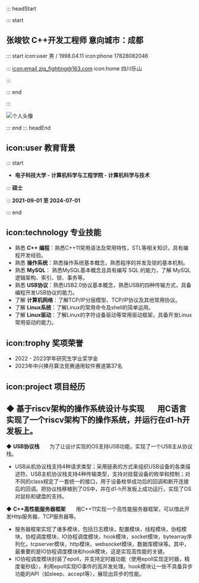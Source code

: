 
::: headStart

::: start
## 张竣钦 **C++开发工程师** **意向城市：成都**


::: start
icon:user 男 / 1998.04.11
icon:phone 17828082046

:::
[icon:email zjq_fighting@163.com](zjq_fighting@163.com)
icon:home 四川乐山

:::

::: end


:::

![个人头像](blob:https://codeleilei.gitee.io/8b8bf593-5c01-4dec-8de7-0f9b0977d008)

::: end
::: headEnd
## icon:user 教育背景

::: start
-  **电子科技大学 - 计算机科学与工程学院 - 计算机科学与技术**

:::
**硕士**

:::
**2021-09-01 至 2024-07-01**

::: end

## icon:technology 专业技能
-  熟悉 **C++ 编程**：熟悉C++11常用语法及常用特性，STL等相关知识，具有编程开发经验。
-  熟悉 **操作系统**：熟悉操作系统基本概念，熟悉程序的并发及锁的基本机制。
-  熟悉 **MySQL**： 熟悉MySQL基本概念且具有编写 SQL 的能力，了解 MySQL 逻辑架构、索引、锁、事务等。
-  熟悉 **USB协议**：熟悉USB2.0协议基本概念，熟悉USB的四种传输方式，具备编程开发USB协议的能力。
-  了解 **计算机网络**：了解TCP/IP分层模型、TCP/IP协议及其他常用协议。
-  了解 **Linux系统**：了解Linux的常用命令及shell的简单运用。
-  了解 **Linux驱动**：了解Linux的字符设备驱动等常用驱动框架，具备开发Linux常用驱动的能力。

## icon:trophy 奖项荣誉
-  2022 - 2023学年研究生学业奖学金
-  2023年中兴捧月算法竞赛通用软件赛道第37名

## icon:project 项目经历
◆ **基于riscv架构的操作系统设计与实现**
&nbsp;&nbsp;&nbsp;&nbsp;&nbsp;&nbsp;用C语言实现了一个riscv架构下的操作系统，并运行在d1-h开发板上。
- 

◆ **USB协议栈**
&nbsp;&nbsp;&nbsp;&nbsp;&nbsp;&nbsp;为了让设计实现的OS支持USB功能，实现了一个USB主从协议栈。
- USB从机协议栈支持4种请求类型；采用链表的方式来组织USB设备的各类描述符。USB主机协议栈支持4种传输类型，支持对挂载设备的枚举和控制；对不同的class规定了一套统一的接口，用于设备枚举成功后的回调和断开连接后的回调。把协议栈移植到了OS中，并在d1-h开发板上成功运行，实现了OS对鼠标和键盘的支持。

◆ **C++高性能服务器框架**
&nbsp;&nbsp;&nbsp;&nbsp;&nbsp;&nbsp;用C++11实现一个高性能服务器框架，可以借此开发Http服务器、TCP服务器等。
- 服务器框架实现了诸多模块，包括日志模块，配置模块，线程模块，协程模块，协程调度模块，IO协程调度模块，hook模块，socket模块，bytearray序列化，tcpserver模块，http模块，websocket模块，数据库模块等。其中，最重要的是IO协程调度模块和hook模块，这是实现高性能的关键。
- IO协程调度模块封装了epoll，并支持定时器功能（使用epoll实现定时器，精度毫秒级），利用epoll实现IO事件的高并发处理。hook模块让一些不具备异步功能的API（如sleep、accept等），展现出异步的性能。


